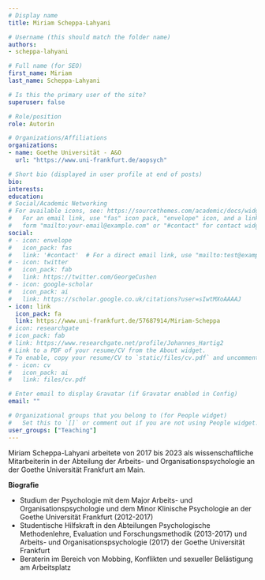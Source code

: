 ```yaml
---
# Display name
title: Miriam Scheppa-Lahyani

# Username (this should match the folder name)
authors:
- scheppa-lahyani

# Full name (for SEO)
first_name: Miriam
last_name: Scheppa-Lahyani

# Is this the primary user of the site?
superuser: false

# Role/position
role: Autorin

# Organizations/Affiliations
organizations:
- name: Goethe Universität - A&O
  url: "https://www.uni-frankfurt.de/aopsych"

# Short bio (displayed in user profile at end of posts)
bio:
interests:
education:
# Social/Academic Networking
# For available icons, see: https://sourcethemes.com/academic/docs/widgets/#icons
#   For an email link, use "fas" icon pack, "envelope" icon, and a link in the
#   form "mailto:your-email@example.com" or "#contact" for contact widget.
social:
# - icon: envelope
#   icon_pack: fas
#   link: '#contact'  # For a direct email link, use "mailto:test@example.org".
# - icon: twitter
#   icon_pack: fab
#   link: https://twitter.com/GeorgeCushen
# - icon: google-scholar
#   icon_pack: ai
#   link: https://scholar.google.co.uk/citations?user=sIwtMXoAAAAJ
- icon: link
  icon_pack: fa
  link: https://www.uni-frankfurt.de/57687914/Miriam-Scheppa
# icon: researchgate
# icon_pack: fab
# link: https://www.researchgate.net/profile/Johannes_Hartig2
# Link to a PDF of your resume/CV from the About widget.
# To enable, copy your resume/CV to `static/files/cv.pdf` and uncomment the lines below.
# - icon: cv
#   icon_pack: ai
#   link: files/cv.pdf

# Enter email to display Gravatar (if Gravatar enabled in Config)
email: ""

# Organizational groups that you belong to (for People widget)
#   Set this to `[]` or comment out if you are not using People widget.
user_groups: ["Teaching"]
---
```


Miriam Scheppa-Lahyani arbeitete von 2017 bis 2023 als wissenschaftliche Mitarbeiterin in der Abteilung der Arbeits- und Organisationspsychologie an der Goethe Universität Frankfurt am Main.

**Biografie**

- Studium der Psychologie mit dem Major Arbeits- und Organisationspsychologie und dem Minor Klinische Psychologie an der Goethe Universität Frankfurt (2012-2017)
- Studentische Hilfskraft in den Abteilungen Psychologische Methodenlehre, Evaluation und Forschungsmethodik (2013-2017) und Arbeits- und Organisationspsychologie (2017) der Goethe Universität Frankfurt
- Beraterin im Bereich von Mobbing, Konflikten und sexueller Belästigung am Arbeitsplatz
